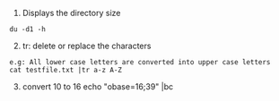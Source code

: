 
1. Displays the directory size
```
du -d1 -h
```
2. tr: delete or replace the characters
```
e.g: All lower case letters are converted into upper case letters
cat testfile.txt |tr a-z A-Z 

```

3. convert 10 to 16
echo "obase=16;39" |bc

